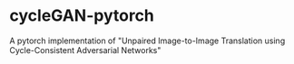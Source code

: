 # cycleGAN-pytorch
A pytorch implementation of "Unpaired Image-to-Image Translation using Cycle-Consistent Adversarial Networks"
